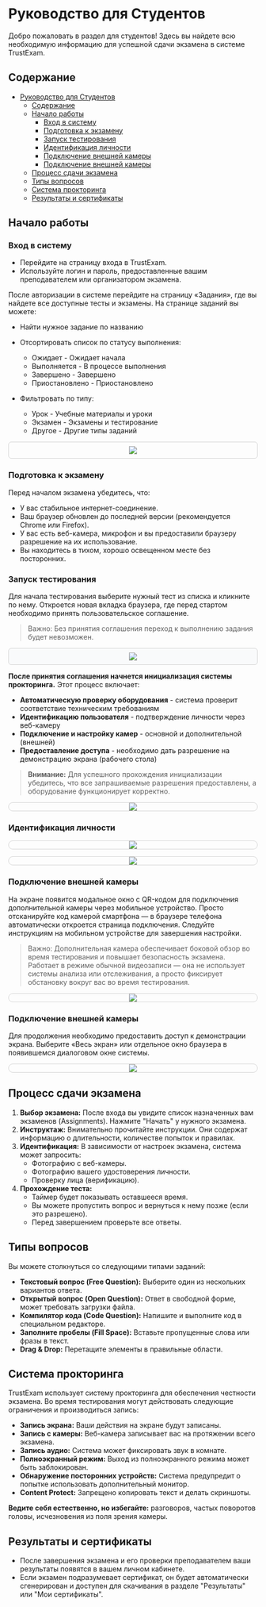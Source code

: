 # Руководство для Студентов

Добро пожаловать в раздел для студентов! Здесь вы найдете всю необходимую информацию для успешной сдачи экзамена в системе TrustExam.

## Содержание

- [Руководство для Студентов](#руководство-для-студентов)
  - [Содержание](#содержание)
  - [Начало работы](#начало-работы)
    - [Вход в систему](#вход-в-систему)
    - [Подготовка к экзамену](#подготовка-к-экзамену)
    - [Запуск тестирования](#запуск-тестирования)
    - [Идентификация личности](#идентификация-личности)
    - [Подключение внешней камеры](#подключение-внешней-камеры)
    - [Подключение внешней камеры](#подключение-внешней-камеры-1)
  - [Процесс сдачи экзамена](#процесс-сдачи-экзамена)
  - [Типы вопросов](#типы-вопросов)
  - [Система прокторинга](#система-прокторинга)
  - [Результаты и сертификаты](#результаты-и-сертификаты)

## Начало работы

### Вход в систему

- Перейдите на страницу входа в TrustExam.
- Используйте логин и пароль, предоставленные вашим преподавателем или организатором экзамена.

После авторизации в системе перейдите на страницу «Задания», где вы найдете все доступные тесты и экзамены. На странице заданий вы можете:

- Найти нужное задание по названию

- Отсортировать список по статусу выполнения:
    - Ожидает - Ожидает начала
    - Выполняется - В процессе выполнения
    - Завершено - Завершено
    - Приостановлено - Приостановлено

- Фильтровать по типу:
    - Урок - Учебные материалы и уроки
    - Экзамен - Экзамены и тестирование
    - Другое - Другие типы заданий

<p align="center" style="padding: 8px; border: 0.5px solid lightgray; overflow: hidden; border-radius: 6px;">
    <img src="/student-assignments.png" style="max-width: 100%; height: auto;">
</p>

### Подготовка к экзамену

Перед началом экзамена убедитесь, что:

- У вас стабильное интернет-соединение.
- Ваш браузер обновлен до последней версии (рекомендуется Chrome или Firefox).
- У вас есть веб-камера, микрофон и вы предоставили браузеру разрешение на их использование.
- Вы находитесь в тихом, хорошо освещенном месте без посторонних.

### Запуск тестирования

Для начала тестирования выберите нужный тест из списка и кликните по нему. Откроется новая вкладка браузера, где перед стартом необходимо принять пользовательское соглашение.

> Важно: Без принятия соглашения переход к выполнению задания будет невозможен.

<p align="center" style="background-color: #F9FAFB; padding: 8px; border: 0.5px solid lightgray; overflow: hidden; border-radius: 6px;">
    <img src="/policy-agreement.png" style="max-width: 100%; height: auto;">
</p>

**После принятия соглашения начнется инициализация системы прокторинга.** Этот процесс включает:

- **Автоматическую проверку оборудования** - система проверит соответствие техническим требованиям
- **Идентификацию пользователя** - подтверждение личности через веб-камеру
- **Подключение и настройку камер** - основной и дополнительной (внешней)
- **Предоставление доступа** - необходимо дать разрешение на демонстрацию экрана (рабочего стола)

> **Внимание:** Для успешного прохождения инициализации убедитесь, что все запрашиваемые разрешения предоставлены, а оборудование функционирует корректно.

<p align="center" style=" border: 0.5px solid lightgray; overflow: hidden; border-radius: 20px;">
    <img src="/check-equipment.png" style="max-width: 100%; height: auto;">
</p>

### Идентификация личности

<p align="center" style=" border: 0.5px solid lightgray; overflow: hidden; border-radius: 20px;">
    <img src="/proctoring-ident.png" style="max-width: 100%; height: auto;">
</p>

<p align="center" style=" border: 0.5px solid lightgray; overflow: hidden; border-radius: 20px;">
    <img src="/face-identification.png" style="max-width: 100%; height: auto;">
</p>

### Подключение внешней камеры

На экране появится модальное окно с QR-кодом для подключения дополнительной камеры через мобильное устройство. Просто отсканируйте код камерой смартфона — в браузере телефона автоматически откроется страница подключения. Следуйте инструкциям на мобильном устройстве для завершения настройки.

> Важно: Дополнительная камера обеспечивает боковой обзор во время тестирования и повышает безопасность экзамена. Работает в режиме обычной видеозаписи — она не использует системы анализа или отслеживания, а просто фиксирует обстановку вокруг вас во время тестирования.

<p align="center" style=" border: 0.5px solid lightgray; overflow: hidden; border-radius: 20px;">
    <img src="/second-camera-qr.png" style="max-width: 100%; height: auto;">
</p>

### Подключение внешней камеры

Для продолжения необходимо предоставить доступ к демонстрации экрана. Выберите «Весь экран» или отдельное окно браузера в появившемся диалоговом окне системы.

<p align="center" style=" border: 0.5px solid lightgray; overflow: hidden; border-radius: 20px;">
    <img src="/screen-share.png" style="max-width: 100%; height: auto;">
</p>

## Процесс сдачи экзамена

1.  **Выбор экзамена:** После входа вы увидите список назначенных вам экзаменов (Assignments). Нажмите "Начать" у нужного экзамена.
2.  **Инструктаж:** Внимательно прочитайте инструкции. Они содержат информацию о длительности, количестве попыток и правилах.
3.  **Идентификация:** В зависимости от настроек экзамена, система может запросить:
    - Фотографию с веб-камеры.
    - Фотографию вашего удостоверения личности.
    - Проверку лица (верификацию).
4.  **Прохождение теста:**
    - Таймер будет показывать оставшееся время.
    - Вы можете пропустить вопрос и вернуться к нему позже (если это разрешено).
    - Перед завершением проверьте все ответы.

## Типы вопросов

Вы можете столкнуться со следующими типами заданий:

- **Текстовый вопрос (Free Question):** Выберите один из нескольких вариантов ответа.
- **Открытый вопрос (Open Question):** Ответ в свободной форме, может требовать загрузки файла.
- **Компилятор кода (Code Question):** Напишите и выполните код в специальном редакторе.
- **Заполните пробелы (Fill Space):** Вставьте пропущенные слова или фразы в текст.
- **Drag & Drop:** Перетащите элементы в правильные области.

## Система прокторинга

TrustExam использует систему прокторинга для обеспечения честности экзамена. Во время тестирования могут действовать следующие ограничения и производиться запись:

- **Запись экрана:** Ваши действия на экране будут записаны.
- **Запись с камеры:** Веб-камера записывает вас на протяжении всего экзамена.
- **Запись аудио:** Система может фиксировать звук в комнате.
- **Полноэкранный режим:** Выход из полноэкранного режима может быть заблокирован.
- **Обнаружение посторонних устройств:** Система предупредит о попытке использовать дополнительный монитор.
- **Content Protect:** Запрещено копировать текст и делать скриншоты.

**Ведите себя естественно, но избегайте:** разговоров, частых поворотов головы, исчезновения из поля зрения камеры.

## Результаты и сертификаты

- После завершения экзамена и его проверки преподавателем ваши результаты появятся в вашем личном кабинете.
- Если экзамен подразумевает сертификат, он будет автоматически сгенерирован и доступен для скачивания в разделе "Результаты" или "Мои сертификаты".
